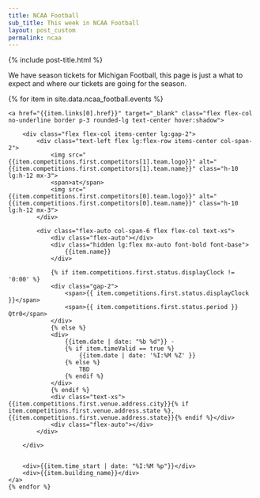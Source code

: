 ```yaml
---
title: NCAA Football 
sub_title: This week in NCAA Football
layout: post_custom
permalink: ncaa
---
```


{% include post-title.html %}


<p class="prose mx-auto text-center">We have season tickets for Michigan Football, this page is just a what to expect and where our tickets are going for the season.</p>

<div class="grid grid-cols-4 gap-5 mb-12">
    {% for item in site.data.ncaa_football.events %}
    
    <a href="{{item.links[0].href}}" target="_blank" class="flex flex-col no-underline border p-3 rounded-lg text-center hover:shadow">

        <div class="flex flex-col items-center lg:gap-2">
            <div class="text-left flex lg:flex-row items-center col-span-2">
                <img src="{{item.competitions.first.competitors[1].team.logo}}" alt="{{item.competitions.first.competitors[1].team.name}}" class="h-10 lg:h-12 mx-3">
                <span>at</span>
                <img src="{{item.competitions.first.competitors[0].team.logo}}" alt="{{item.competitions.first.competitors[0].team.name}}" class="h-10 lg:h-12 mx-3">
            </div>

            <div class="flex-auto col-span-6 flex flex-col text-xs">
                <div class="flex-auto"></div>
                <div class="hidden lg:flex mx-auto font-bold font-base">
                    {{item.name}}
                </div>
                
                {% if item.competitions.first.status.displayClock != '0:00' %}
                <div class="gap-2">
                    <span>{{ item.competitions.first.status.displayClock }}</span>
                    <span>{{ item.competitions.first.status.period }} Qtr0</span>
                </div>
                {% else %}
                <div>
                    {{item.date | date: "%b %d"}} -  
                    {% if item.timeValid == true %} 
                        {{item.date | date: '%I:%M %Z' }}
                    {% else %}
                        TBD
                    {% endif %}
                </div>
                {% endif %}
                <div class="text-xs">{{item.competitions.first.venue.address.city}}{% if item.competitions.first.venue.address.state %}, {{item.competitions.first.venue.address.state}}{% endif %}</div>
                <div class="flex-auto"></div>
            </div>
            
        </div>
    
        
        <div>{{item.time_start | date: "%I:%M %p"}}</div>
        <div>{{item.building_name}}</div>
    </a>
    {% endfor %}
</div>